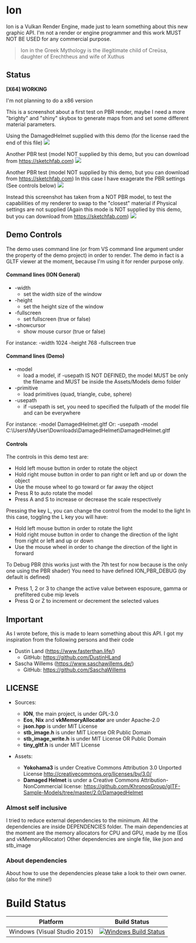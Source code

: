# Ion

Ion is a Vulkan Render Engine, made just to learn something about this new graphic API.
I'm not a render or engine programmer and this work MUST NOT BE USED for any commercial purpose.

> Ion in the Greek Mythology is the illegitimate child of Creüsa, daughter of Erechtheus and wife of Xuthus


## Status

**[X64] WORKING**

I'm not planning to do a x86 version

This is a screenshot about a first test on PBR render, maybe I need a more "brighty" and "shiny" skybox to generate maps from and set some different material parameters.

Using the DamagedHelmet supplied with this demo (for the license raed the end of this file)
<img src="./Screenshots/Screenshot1.png">

Another PBR test (model NOT supplied by this demo, but you can download from https://sketchfab.com)
<img src="./Screenshots/Screenshot2.png">

Another PBR test (model NOT supplied by this demo, but you can download from https://sketchfab.com)
In this case I have exagerate the PBR settings (See controls below)
<img src="./Screenshots/Screenshot3.png">

Instead this screenshot has taken from a NOT PBR model, to test the capabilities of my renderer to swap to the "closest" material if Physical settings are not supplied
(Again this mode is NOT supplied by this demo, but you can download from https://sketchfab.com)
<img src="./Screenshots/Screenshot4_NoPBR.png">



## Demo Controls

The demo uses command line (or from VS command line argument under the property of the demo project) in order to render.
The demo in fact is a GLTF viewer at the moment, because I'm using it for render purpose only.


#### Command lines (ION General)

* -width
	* set the width size of the window
* -height
	* set the height size of the window
* -fullscreen
	* set fullscreen (true or false)
* -showcursor
	* show mouse cursor (true or false)

For instance:	-width 1024 -height 768 -fullscreen true


#### Command lines (Demo)

* -model
	* load a model, if -usepath IS NOT DEFINED, the model MUST be only the filename and MUST be inside the Assets/Models demo folder
* -primitive
	* load primitives (quad, triangle, cube, sphere)
* -usepath
	* if -usepath is set, you need to specified the fullpath of the model file and can be everywhere 

For instance:	-model DamagedHelmet.gltf
Or: -usepath -model C:\Users\MyUser\Downloads\DamagedHelmet\DamagedHelmet.gltf

#### Controls

The controls in this demo test are:
* Hold left mouse button in order to rotate the object
* Hold right mouse button in order to pan right or left and up or down the object
* Use the mouse wheel to go toward or far away the object
* Press R to auto rotate the model
* Press A and S to increase or decrease the scale respectively

Pressing the key L, you can change the control from the model to the light
In this case, toggling the L key you will have:
* Hold left mouse button in order to rotate the light
* Hold right mouse button in order to change the direction of the light from right or left and up or down
* Use the mouse wheel in order to change the direction of the light in forward

To Debug PBR (this works just with the 7th test for now because is the only one using the PBR shader)
You need to have defined ION_PBR_DEBUG (by default is defined)
* Press 1, 2 or 3 to change the active value between esposure, gamma or prefiltered cube mip levels
* Press Q or Z to increment or decrement the selected values


## Important

As I wrote before, this is made to learn something about this API.
I got my inspiration from the following persons and their code
- Dustin Land (https://www.fasterthan.life/) 
	- GitHub: https://github.com/DustinHLand
- Sascha Willems (https://www.saschawillems.de/)
	- GitHub: https://github.com/SaschaWillems


## LICENSE

- Sources:
	- **ION**, the main project, is under GPL-3.0
	- **Eos**, **Nix** and **vkMemoryAllocator** are under Apache-2.0
	- **json.hpp** is under MIT License
	- **stb_image.h** is under MIT License OR Public Domain
	- **stb_image_write.h** is under MIT License OR Public Domain
	- **tiny_gltf.h** is under MIT License

- Assets:
	- **Yokohama3** is under Creative Commons Attribution 3.0 Unported License http://creativecommons.org/licenses/by/3.0/
	- **Damaged Helmet** is under a Creative Commons Attribution-NonCommercial license: https://github.com/KhronosGroup/glTF-Sample-Models/tree/master/2.0/DamagedHelmet


### Almost self inclusive

I tried to reduce external dependencies to the minimum.
All the dependencies are inside DEPENDENCIES folder.
The main dependencies at the moment are the memory allocators for CPU and GPU, made by me (Eos and vkMemoryAllocator)
Other dependencies are single file, like json and stb_image


### About dependencies

About how to use the dependencies please take a look to their own owner. (also for the mine!)



# Build Status

| Platform | Build Status |
|:--------:|:------------:|
| Windows (Visual Studio 2015) | [![Windows Build Status](https://ci.appveyor.com/api/projects/status/github/kabalmcblade/ion?branch=master&svg=true)](https://ci.appveyor.com/project/kabalmcblade/ion) |
